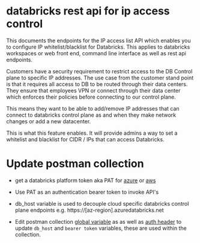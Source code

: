 databricks rest api for ip access control
=========================================

This documents the endpoints for the IP access list API which enables you to configure IP
whitelist/blacklist for Databricks. This applies to databricks workspaces or web front end, command line interface as well as rest api endpoints.

Customers have a security requirement to restrict access to the DB Control plane to specific IP addresses. The use case from the customer stand point is that it requires all access to DB to be routed through their data centers. They ensure that employees VPN or connect through their data center which enforces their policies before connecting to our control plane.

This means they want to be able to add/remove IP addresses that can connect to databricks control plane as and when they make network changes or add a new datacenter.

This is what this feature enables. It will provide admins a way to set a whitelist and blacklist for CIDR / IPs that can access Databricks. 


Update postman collection
===============

- get a databricks platform token aka PAT for [azure](https://docs.microsoft.com/en-us/azure/databricks/dev-tools/api/latest/authentication#authentication) or [aws](https://docs.databricks.com/dev-tools/api/latest/authentication.html#generate-a-token)
- Use PAT as an authentication bearer token to invoke API's
- db_host variable is used to decouple cloud specific databricks control plane endpoints
e.g. https://[az-region].azuredatabricks.net

- Edit postman collection [global variable](https://learning.postman.com/docs/postman/variables-and-environments/variables/) as as well as [auth header](https://learning.postman.com/docs/postman/sending-api-requests/authorization/#inheriting-auth) to update ``db_host`` and ``bearer token`` variables, these are used within the collection.
